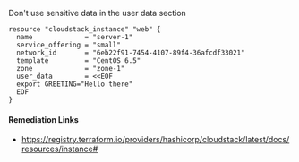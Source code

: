 
Don't use sensitive data in the user data section

```hcl
resource "cloudstack_instance" "web" {
  name             = "server-1"
  service_offering = "small"
  network_id       = "6eb22f91-7454-4107-89f4-36afcdf33021"
  template         = "CentOS 6.5"
  zone             = "zone-1"
  user_data        = <<EOF
  export GREETING="Hello there"
  EOF
}
```

#### Remediation Links
 - https://registry.terraform.io/providers/hashicorp/cloudstack/latest/docs/resources/instance#
        